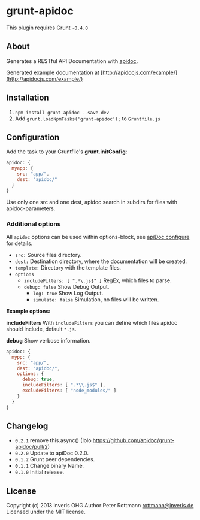 # grunt-apidoc

This plugin requires Grunt `~0.4.0`

## About
Generates a RESTful API Documentation with [apidoc](http://apidocjs.com).

Generated example documentation at [http://apidocjs.com/example/](http://apidocjs.com/example/)

## Installation
1. `npm install grunt-apidoc --save-dev`
2. Add `grunt.loadNpmTasks('grunt-apidoc');` to `Gruntfile.js`

## Configuration

Add the task to your Gruntfile's **grunt.initConfig**:
```javascript
apidoc: {
  myapp: {
    src: "app/",
    dest: "apidoc/"
  }
}
```

Use only one src and one dest, apidoc search in subdirs for files with apidoc-parameters.

### Additional options

All `apidoc` options can be used within options-block, see [apiDoc configure](http://apidocjs.com/#configure) for details.

* <code>src:</code> Source files directory.
* <code>dest:</code> Destination directory, where the documentation will be created.
* <code>template:</code> Directory with the template files.
* <code>options</code>
  * <code>includeFilters: [ ".*\\.js$" ]</code> RegEx, which files to parse.
  * <code>debug: false</code> Show Debug Output.
	* <code>log: true</code> Show Log Output.
	* <code>simulate: false</code> Simulation, no files will be written.

**Example options:**

**includeFilters**
With `includeFilters` you can define which files apidoc should include, default `*.js`.

**debug**
Show verbose information.

```javascript
apidoc: {
  mypp: {
    src: "app/",
    dest: "apidoc/",
    options: {
      debug: true,
      includeFilters: [ ".*\\.js$" ],
      excludeFilters: [ "node_modules/" ]
    }
  }
}
```

## Changelog

* `0.2.1` remove this.async() (Iolo https://github.com/apidoc/grunt-apidoc/pull/2)
* `0.2.0` Update to apiDoc 0.2.0.
* `0.1.2` Grunt peer dependencies.
* `0.1.1` Change binary Name.
* `0.1.0` Initial release.

## License
Copyright (c) 2013 inveris OHG
Author Peter Rottmann <rottmann@inveris.de>
Licensed under the MIT license.